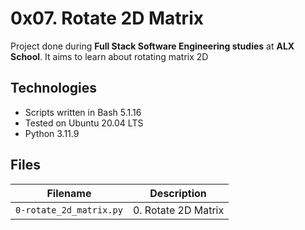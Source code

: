 # 0x07. Rotate 2D Matrix
Project done during **Full Stack Software Engineering studies** at **ALX School**. It aims to learn about rotating matrix 2D
 ## Technologies
* Scripts written in Bash 5.1.16
* Tested on Ubuntu 20.04 LTS
* Python 3.11.9

## Files

| Filename | Description |
| -------- | ----------- |
| `0-rotate_2d_matrix.py` | 0. Rotate 2D Matrix |
